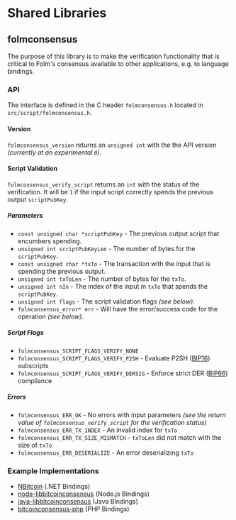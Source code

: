 Shared Libraries
================

## folmconsensus

The purpose of this library is to make the verification functionality that is critical to Folm's consensus available to other applications, e.g. to language bindings.

### API

The interface is defined in the C header `folmconsensus.h` located in  `src/script/folmconsensus.h`.

#### Version

`folmconsensus_version` returns an `unsigned int` with the the API version *(currently at an experimental `0`)*.

#### Script Validation

`folmconsensus_verify_script` returns an `int` with the status of the verification. It will be `1` if the input script correctly spends the previous output `scriptPubKey`.

##### Parameters
- `const unsigned char *scriptPubKey` - The previous output script that encumbers spending.
- `unsigned int scriptPubKeyLen` - The number of bytes for the `scriptPubKey`.
- `const unsigned char *txTo` - The transaction with the input that is spending the previous output.
- `unsigned int txToLen` - The number of bytes for the `txTo`.
- `unsigned int nIn` - The index of the input in `txTo` that spends the `scriptPubKey`.
- `unsigned int flags` - The script validation flags *(see below)*.
- `folmconsensus_error* err` - Will have the error/success code for the operation *(see below)*.

##### Script Flags
- `folmconsensus_SCRIPT_FLAGS_VERIFY_NONE`
- `folmconsensus_SCRIPT_FLAGS_VERIFY_P2SH` - Evaluate P2SH ([BIP16](https://github.com/bitcoin/bips/blob/master/bip-0016.mediawiki)) subscripts
- `folmconsensus_SCRIPT_FLAGS_VERIFY_DERSIG` - Enforce strict DER ([BIP66](https://github.com/bitcoin/bips/blob/master/bip-0066.mediawiki)) compliance

##### Errors
- `folmconsensus_ERR_OK` - No errors with input parameters *(see the return value of `folmconsensus_verify_script` for the verification status)*
- `folmconsensus_ERR_TX_INDEX` - An invalid index for `txTo`
- `folmconsensus_ERR_TX_SIZE_MISMATCH` - `txToLen` did not match with the size of `txTo`
- `folmconsensus_ERR_DESERIALIZE` - An error deserializing `txTo`

### Example Implementations
- [NBitcoin](https://github.com/NicolasDorier/NBitcoin/blob/master/NBitcoin/Script.cs#L814) (.NET Bindings)
- [node-libbitcoinconsensus](https://github.com/bitpay/node-libbitcoinconsensus) (Node.js Bindings)
- [java-libbitcoinconsensus](https://github.com/dexX7/java-libbitcoinconsensus) (Java Bindings)
- [bitcoinconsensus-php](https://github.com/Bit-Wasp/bitcoinconsensus-php) (PHP Bindings)

